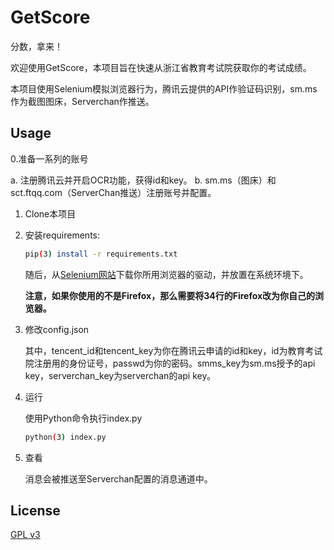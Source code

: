 # GetScore
分数，拿来！

欢迎使用GetScore，本项目旨在快速从浙江省教育考试院获取你的考试成绩。

本项目使用Selenium模拟浏览器行为，腾讯云提供的API作验证码识别，sm.ms作为截图图床，Serverchan作推送。

## Usage

0.准备一系列的账号
   
   a. 注册腾讯云并开启OCR功能，获得id和key。
   b. sm.ms（图床）和sct.ftqq.com（ServerChan推送）注册账号并配置。

1. Clone本项目

2. 安装requirements:

   ```bash
   pip(3) install -r requirements.txt
   ```

   随后，从[Selenium网站](https://www.selenium.dev/documentation/zh-cn/webdriver/driver_requirements/)下载你所用浏览器的驱动，并放置在系统环境下。

   **注意，如果你使用的不是Firefox，那么需要将34行的Firefox改为你自己的浏览器。**

3. 修改config.json

   其中，tencent_id和tencent_key为你在腾讯云申请的id和key，id为教育考试院注册用的身份证号，passwd为你的密码。smms_key为sm.ms授予的api key，serverchan_key为serverchan的api key。

4. 运行

   使用Python命令执行index.py

   ```bash
   python(3) index.py
   ```

5. 查看

   消息会被推送至Serverchan配置的消息通道中。

## License 

[GPL v3](https://www.gnu.org/licenses/gpl-3.0-standalone.html)

